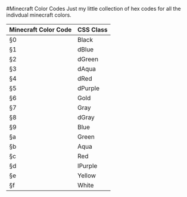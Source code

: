 #Minecraft Color Codes
Just my little collection of hex codes for all the indivdual minecraft colors.

Minecraft Color Code  | CSS Class
------------- | -------------
§0|Black
§1|dBlue
§2|dGreen
§3|dAqua
§4|dRed
§5|dPurple
§6|Gold
§7|Gray
§8|dGray
§9|Blue
§a|Green
§b|Aqua
§c|Red
§d|lPurple
§e|Yellow
§f|White
